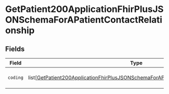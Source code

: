 # GetPatient200ApplicationFhirPlusJSONSchemaForAPatientContactRelationship


## Fields

| Field                                                                                                                                                                                             | Type                                                                                                                                                                                              | Required                                                                                                                                                                                          | Description                                                                                                                                                                                       |
| ------------------------------------------------------------------------------------------------------------------------------------------------------------------------------------------------- | ------------------------------------------------------------------------------------------------------------------------------------------------------------------------------------------------- | ------------------------------------------------------------------------------------------------------------------------------------------------------------------------------------------------- | ------------------------------------------------------------------------------------------------------------------------------------------------------------------------------------------------- |
| `coding`                                                                                                                                                                                          | list[[GetPatient200ApplicationFhirPlusJSONSchemaForAPatientContactRelationshipCoding](../../models/operations/getpatient200applicationfhirplusjsonschemaforapatientcontactrelationshipcoding.md)] | :heavy_check_mark:                                                                                                                                                                                | Exactly one contact relationship.                                                                                                                                                                 |
